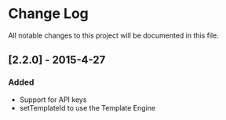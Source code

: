 # Change Log
All notable changes to this project will be documented in this file.

## [2.2.0] - 2015-4-27
### Added
- Support for API keys
- setTemplateId to use the Template Engine
